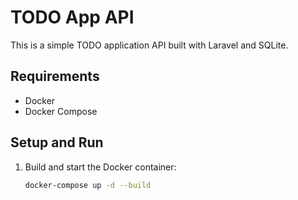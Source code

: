 # TODO App API

This is a simple TODO application API built with Laravel and SQLite.

## Requirements

- Docker
- Docker Compose

## Setup and Run

1. Build and start the Docker container:

   ```bash
   docker-compose up -d --build
